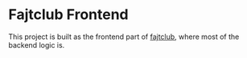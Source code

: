 # Fajtclub Frontend
This project is built as the frontend part of [fajtclub](https://github.com/nimblegeek/fajtclub), where most of the backend logic is.

